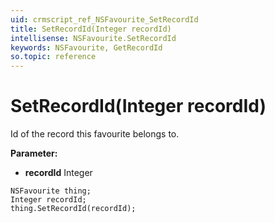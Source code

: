```yaml
---
uid: crmscript_ref_NSFavourite_SetRecordId
title: SetRecordId(Integer recordId)
intellisense: NSFavourite.SetRecordId
keywords: NSFavourite, GetRecordId
so.topic: reference
---
```


# SetRecordId(Integer recordId)

Id of the record this favourite belongs to.

**Parameter:** 
* **recordId** Integer

```crmscript
NSFavourite thing;
Integer recordId;
thing.SetRecordId(recordId);
```

